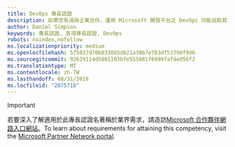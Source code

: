 ```yaml
---
title: DevOps 專長認證
description: 如果您有過與企業合作，運用 Microsoft 開發平台之 DevOps 功能協助其管理軟體生命週期的深厚經驗，那麼 DevOps 專長認證就是用來確立貴組織 Microsoft 合作夥伴地位的正確選擇。
author: Daniel Simpson
keywords: 專長認證, 各項專長認證, DevOps
robots: noindex,nofollow
ms.localizationpriority: medium
ms.openlocfilehash: 575027d70b033085db21a30b7e703df53790f996
ms.sourcegitcommit: 92629114d5081103bfe555081f69997af4ed56f2
ms.translationtype: MT
ms.contentlocale: zh-TW
ms.lasthandoff: 08/31/2018
ms.locfileid: "2875718"
---
```

>[!IMPORTANT]
><span data-ttu-id="ee128-104">若要深入了解適用於此專長認證名著稱於業界需求，請造訪[Microsoft 合作夥伴網路入口網站](https://partner.microsoft.com/membership/competencies)。</span><span class="sxs-lookup"><span data-stu-id="ee128-104">To learn about requirements for attaining this competency, visit the [Microsoft Partner Network portal](https://partner.microsoft.com/membership/competencies).</span></span>

<!--

# DevOps
 If you have deep experience working with businesses helping them manage software lifecycles by leveraging the DevOps features of Microsoft’s development platform, then DevOps competency is the right choice to establish your organization as Microsoft's partner.

## DevOps Partner option
The DevOps Partner option is ideal for partners who use Microsoft Visual Studio to deliver software lifecycle management for their customers. Complete all the steps within the option to attain the DevOps competency.

###Silver
1. Your organization must have **2** individuals pass the exam requirements.

    - **2** individuals must each pass all the following exams:

        - [Exam 70-496](https://www.microsoft.com/en-us/learning/exam-70-496.aspx): Visual Studio Team Foundation Server 2012, Administration
        - [Exam 70-498](https://www.microsoft.com/en-us/learning/exam-70-498.aspx): Delivering Continuous Value with Visual Studio Application Lifecycle Management

    **AND**

    - **1** of the same **2** individuals must pass one of the following exams:

        * [Exam 70-497](https://www.microsoft.com/en-us/learning/exam-70-497.aspx): Software Testing with Visual Studio 2012
        * [PMI Agile Certified Practitioner (PMI-ACP)](http://www.pmi.org/certifications/types/agile-acp)
        * [Professional Scrum Master level 1 (PSM I)](https://www.scrum.org/professional-scrum-certifications/professional-scrum-master-i-assessment)
        * [Scrum Alliance Certified Scrum Master](https://www.scrumalliance.org/certifications/practitioners/certified-scrummaster-csm)
    
###Gold
1. Your organization must have **4** individuals pass the exam requirements.

    - **4** individuals must each pass all the following exams:

        - [Exam 70-496](https://www.microsoft.com/en-us/learning/exam-70-496.aspx): Visual Studio Team Foundation Server 2012, Administration
        - [Exam 70-498](https://www.microsoft.com/en-us/learning/exam-70-498.aspx): Delivering Continuous Value with Visual Studio Application Lifecycle Management

    **AND**

    - **2** of the same **4** individuals must pass one of the following exams:

        * [Exam 70-497](https://www.microsoft.com/en-us/learning/exam-70-497.aspx): Software Testing with Visual Studio 2012
        * [PMI Agile Certified Practitioner (PMI-ACP)](http://www.pmi.org/certifications/types/agile-acp)
        * [Professional Scrum Master level 1 (PSM I)](https://www.scrum.org/professional-scrum-certifications/professional-scrum-master-i-assessment)
        * [Scrum Alliance Certified Scrum Master](https://www.scrumalliance.org/certifications/practitioners/certified-scrummaster-csm)
-->        
